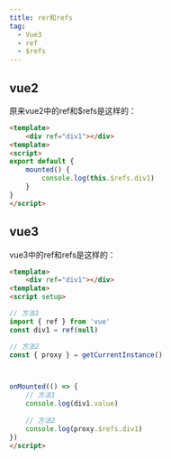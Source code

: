 ```yaml
---
title: rer和refs
tag: 
  - Vue3
  - ref
  - $refs
---
```


## vue2
原来vue2中的ref和$refs是这样的：

```html
<template>
    <div ref="div1"></div>
<template>
<script>
export default {
    mounted() {
        console.log(this.$refs.div1)
    }
}
</script>
```
## vue3
vue3中的ref和refs是这样的：

```html
<template>
    <div ref="div1"></div>
<template>
<script setup>

// 方法1
import { ref } from 'vue'
const div1 = ref(null)

// 方法2
const { proxy } = getCurrentInstance()



onMounted(() => {
    // 方法1
    console.log(div1.value)
    
    // 方法2
    console.log(proxy.$refs.div1)
})
</script>
```